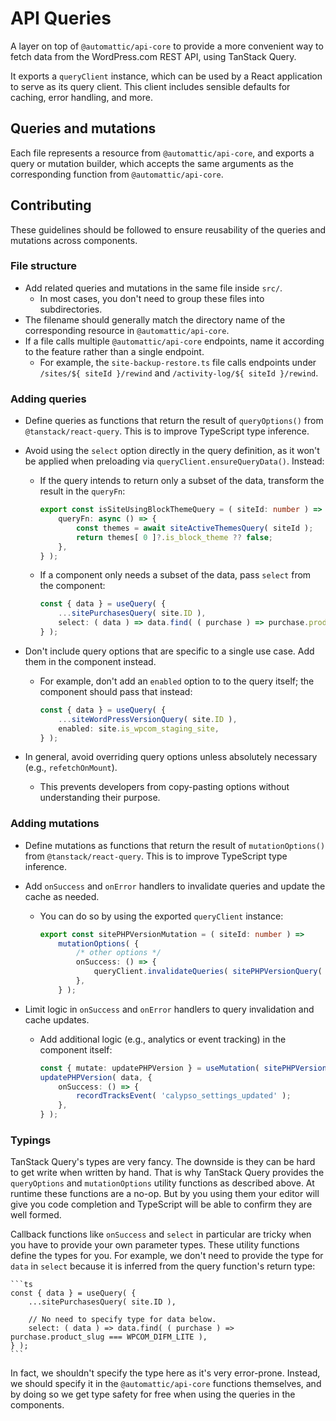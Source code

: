 # API Queries

A layer on top of `@automattic/api-core` to provide a more convenient way to fetch data from the WordPress.com REST API, using TanStack Query.

It exports a `queryClient` instance, which can be used by a React application to serve as its query client. This client includes sensible defaults for caching, error handling, and more.

## Queries and mutations

Each file represents a resource from `@automattic/api-core`, and exports a query or mutation builder, which accepts the same arguments as the corresponding function from `@automattic/api-core`.

## Contributing

These guidelines should be followed to ensure reusability of the queries and mutations across components.

### File structure

- Add related queries and mutations in the same file inside `src/`.
  - In most cases, you don't need to group these files into subdirectories.
- The filename should generally match the directory name of the corresponding resource in `@automattic/api-core`.
- If a file calls multiple `@automattic/api-core` endpoints, name it according to the feature rather than a single endpoint.
  - For example, the `site-backup-restore.ts` file calls endpoints under `/sites/${ siteId }/rewind` and `/activity-log/${ siteId }/rewind`.

### Adding queries

- Define queries as functions that return the result of `queryOptions()` from `@tanstack/react-query`. This is to improve TypeScript type inference.

- Avoid using the `select` option directly in the query definition, as it won't be applied when preloading via `queryClient.ensureQueryData()`. Instead:
  - If the query intends to return only a subset of the data, transform the result in the `queryFn`:

    ```ts
    export const isSiteUsingBlockThemeQuery = ( siteId: number ) => queryOptions( {
        queryFn: async () => {
            const themes = await siteActiveThemesQuery( siteId );
            return themes[ 0 ]?.is_block_theme ?? false;
        },
    } );
    ```

  - If a component only needs a subset of the data, pass `select` from the component:

    ```ts
    const { data } = useQuery( {
        ...sitePurchasesQuery( site.ID ),
        select: ( data ) => data.find( ( purchase ) => purchase.product_slug === WPCOM_DIFM_LITE ),
    } );
    ```

- Don't include query options that are specific to a single use case. Add them in the component instead.
  - For example, don't add an `enabled` option to to the query itself; the component should pass that instead:

    ```ts
    const { data } = useQuery( {
        ...siteWordPressVersionQuery( site.ID ),
        enabled: site.is_wpcom_staging_site,
    } );
    ```

- In general, avoid overriding query options unless absolutely necessary (e.g., `refetchOnMount`).
  - This prevents developers from copy-pasting options without understanding their purpose.

### Adding mutations

- Define mutations as functions that return the result of `mutationOptions()` from `@tanstack/react-query`. This is to improve TypeScript type inference.
- Add `onSuccess` and `onError` handlers to invalidate queries and update the cache as needed.
  - You can do so by using the exported `queryClient` instance:

    ```ts
    export const sitePHPVersionMutation = ( siteId: number ) =>
        mutationOptions( {
            /* other options */
            onSuccess: () => {
                queryClient.invalidateQueries( sitePHPVersionQuery( siteId ) );
            },
        } );
    ```

- Limit logic in `onSuccess` and `onError` handlers to query invalidation and cache updates.
  - Add additional logic (e.g., analytics or event tracking) in the component itself:

    ```ts
    const { mutate: updatePHPVersion } = useMutation( sitePHPVersionMutation( site.ID ) );
    updatePHPVersion( data, {
        onSuccess: () => {
            recordTracksEvent( 'calypso_settings_updated' );
        },
    } );
    ```

### Typings

TanStack Query's types are very fancy. The downside is they can be hard to get write when written by hand. That is why TanStack Query provides the `queryOptions` and `mutationOptions` utility functions as described above. At runtime these functions are a no-op. But by you using them your editor will give you code completion and TypeScript will be able to confirm they are well formed.

Callback functions like `onSuccess` and `select` in particular are tricky when you have to provide your own parameter types. These utility functions define the types for you. For example, we don't need to provide the type for `data` in `select` because it is inferred from the query function's return type:

    ```ts
    const { data } = useQuery( {
        ...sitePurchasesQuery( site.ID ),

        // No need to specify type for data below.
        select: ( data ) => data.find( ( purchase ) => purchase.product_slug === WPCOM_DIFM_LITE ),
    } );
    ```

In fact, we shouldn't specify the type here as it's very error-prone. Instead, we should specify it in the `@automattic/api-core` functions themselves, and by doing so we get type safety for free when using the queries in the components.
